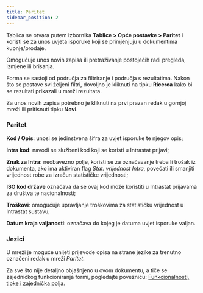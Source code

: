 ```yaml
---
title: Paritet
sidebar_position: 2
---
```


Tablica se otvara putem izbornika **Tablice > Opće postavke > Paritet** i koristi se za unos uvjeta isporuke koji se primjenjuju u dokumentima kupnje/prodaje.

Omogućuje unos novih zapisa ili pretraživanje postojećih radi pregleda, izmjene ili brisanja.  

Forma se sastoji od područja za filtriranje i područja s rezultatima. Nakon što se postave svi željeni filtri, dovoljno je kliknuti na tipku **Ricerca** kako bi se rezultati prikazali u mreži rezultata.  

Za unos novih zapisa potrebno je kliknuti na prvi prazan redak u gornjoj mreži ili pritisnuti tipku **Novi**. 

### Paritet

**Kod / Opis**: unosi se jedinstvena šifra za uvjet isporuke te njegov opis;

**Intra kod**: navodi se službeni kod koji se koristi u Intrastat prijavi;   


**Znak za Intra**: neobavezno polje, koristi se za označavanje treba li trošak iz dokumenta, ako ima aktiviran flag *Stat. vrijednost Intra*, povećati ili smanjiti vrijednost robe za izračun statističke vrijednosti;

**ISO kod države** označava da se ovaj kod može koristiti u Intrastat prijavama za društva te nacionalnosti;  

**Troškovi**: omogućuje upravljanje troškovima za statističku vrijednost u Intrastat sustavu;  

**Datum kraja valjanosti**: označava do kojeg je datuma uvjet isporuke valjan.

### Jezici

U mreži je moguće unijeti prijevode opisa na strane jezike za trenutno označeni redak u mreži *Paritet*.

Za sve što nije detaljno objašnjeno u ovom dokumentu, a tiče se zajedničkog funkcioniranja formi, pogledajte poveznicu: [Funkcionalnosti, tipke i zajednička polja](/docs/guide/common).